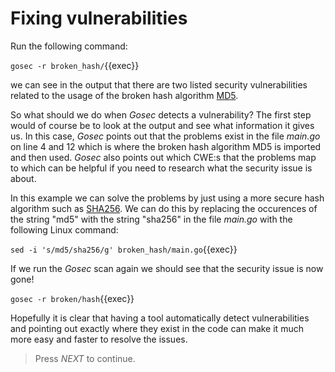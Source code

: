 # Fixing vulnerabilities

Run the following command:

`gosec -r broken_hash/`{{exec}}

we can see in the output that there are two listed security vulnerabilities related to the usage of the broken hash algorithm [MD5](https://en.wikipedia.org/wiki/MD5). 

So what should we do when *Gosec* detects a vulnerability? The first step would of course be to look at the output and see what information it gives us. In this case, *Gosec* points out that the problems exist in the file *main.go* on line 4 and 12 which is where the broken hash algorithm MD5 is imported and then used. *Gosec* also points out which CWE:s that the problems map to which can be helpful if you need to research what the security issue is about. 

In this example we can solve the problems by just using a more secure hash algorithm such as [SHA256](https://en.wikipedia.org/wiki/SHA-2). We can do this by replacing the occurences of the string "md5" with the string "sha256" in the file *main.go* with the following Linux command:

`sed -i 's/md5/sha256/g' broken_hash/main.go`{{exec}}

If we run the *Gosec* scan again we should see that the security issue is now gone!

`gosec -r broken/hash`{{exec}}

Hopefully it is clear that having a tool automatically detect vulnerabilities and pointing out exactly where they exist in the code can make it much more easy and faster to resolve the issues.

> Press *NEXT* to continue.